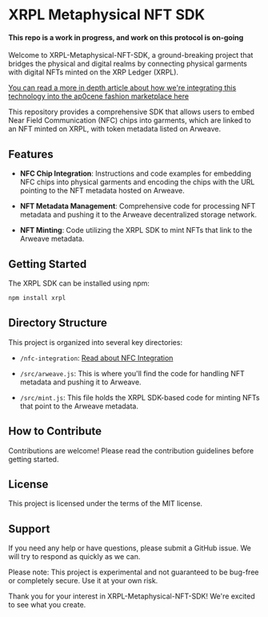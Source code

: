 # XRPL Metaphysical NFT SDK

#### This repo is a work in progress, and work on this protocol is on-going

Welcome to XRPL-Metaphysical-NFT-SDK, a ground-breaking project that bridges the physical and digital realms by connecting physical garments with digital NFTs minted on the XRP Ledger (XRPL). 

<a href="https://nft.ap0cene.com/" target="_BLANK">You can read a more in depth article about how we're integrating this technology into the ap0cene fashion marketplace here</a>

This repository provides a comprehensive SDK that allows users to embed Near Field Communication (NFC) chips into garments, which are linked to an NFT minted on XRPL, with token metadata listed on Arweave. 

## Features

- **NFC Chip Integration**: Instructions and code examples for embedding NFC chips into physical garments and encoding the chips with the URL pointing to the NFT metadata hosted on Arweave.

- **NFT Metadata Management**: Comprehensive code for processing NFT metadata and pushing it to the Arweave decentralized storage network.

- **NFT Minting**: Code utilizing the XRPL SDK to mint NFTs that link to the Arweave metadata.

## Getting Started

The XRPL SDK can be installed using npm:

```bash
npm install xrpl
```

## Directory Structure

This project is organized into several key directories:

- `/nfc-integration`: [Read about NFC Integration](nfc-integration/README.md) 

- `/src/arweave.js`: This is where you'll find the code for handling NFT metadata and pushing it to Arweave.

- `/src/mint.js`: This file holds the XRPL SDK-based code for minting NFTs that point to the Arweave metadata.

## How to Contribute

Contributions are welcome! Please read the contribution guidelines before getting started.

## License

This project is licensed under the terms of the MIT license.

## Support

If you need any help or have questions, please submit a GitHub issue. We will try to respond as quickly as we can.

Please note: This project is experimental and not guaranteed to be bug-free or completely secure. Use it at your own risk.

Thank you for your interest in XRPL-Metaphysical-NFT-SDK! We're excited to see what you create.
